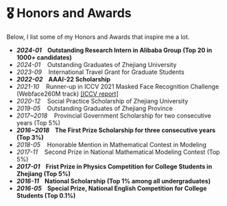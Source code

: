 # 🎖 Honors and Awards
Below, I list some of my Honors and Awards that inspire me a lot.

- ***2024-01* &nbsp;&nbsp; Outstanding Research Intern in Alibaba Group (Top 20 in 1000+ candidates)**
- *2024-01* &nbsp;&nbsp; Outstanding Graduates of Zhejiang University
- *2023-09* &nbsp;&nbsp; International Travel Grant for Graduate Students
- ***2022-02* &nbsp;&nbsp; AAAI-22 Scholarship**
- *2021-10* &nbsp;&nbsp; Runner-up in ICCV 2021 Masked Face Recognition Challenge (Webface260M track) [[ICCV report]](https://openaccess.thecvf.com/content/ICCV2021W/MFR/html/Feng_Towards_Mask-Robust_Face_Recognition_ICCVW_2021_paper.html)
- *2020-12* &nbsp;&nbsp; Social Practice Scholarship of Zhejiang University
- *2019-05* &nbsp;&nbsp; Outstanding Graduates of Zhejiang Province
- *2017~2018* &nbsp;&nbsp; Provincial Government Scholarship for two consecutive years (Top 5%)
- ***2016~2018* &nbsp;&nbsp; The First Prize Scholarship for three consecutive years (Top 3%)**
- *2018-05* &nbsp;&nbsp; Honorable Mention in Mathematical Contest in Modeling
- *2017-11* &nbsp;&nbsp; Second Prize in National Mathematical Modeling Contest (Top 5%)
- ***2017-01* &nbsp;&nbsp; Frist Prize in Physics Competition for College Students in Zhejiang (Top 5%)**
- ***2016-11* &nbsp;&nbsp; National Scholarship (Top 1% among all undergraduates)**
- ***2016-05* &nbsp;&nbsp; Special Prize, National English Competition for College Students (Top 0.1%)**

<!-- # 🎖 Honors and Awards
- *2021.10* Tencent Scholarship (Top 1%)
- *2021.10* National Scholarship (Top 1%)
- *2020.12* [Baidu Scholarship](https://baike.baidu.com/item/%E7%99%BE%E5%BA%A6%E5%A5%96%E5%AD%A6%E9%87%91/9929412) (10 students in the world each year)
- *2020.12* [AI Chinese new stars](https://mp.weixin.qq.com/s?__biz=MzA4NzQ5MTA2NA==&mid=2653639431&idx=1&sn=25b6368c1954419b9090840347d9a27d&chksm=8be75b90bc90d286a5af3ef8e610e822d705dc3cf4382b45e3f14489f3e7ec4fd8c95ed0eceb&mpshare=1&scene=2&srcid=0511LMlj9Qv9DeIZAjMjYAU9&sharer_sharetime=1620731348139&sharer_shareid=631c113940cb81f34895aa25ab14422a#rd) (100 worldwide each year)
- *2020.12* [AI Chinese New Star Outstanding Scholar](https://mp.weixin.qq.com/s?__biz=MzA4NzQ5MTA2NA==&mid=2653639431&idx=1&sn=25b6368c1954419b9090840347d9a27d&chksm=8be75b90bc90d286a5af3ef8e610e822d705dc3cf4382b45e3f14489f3e7ec4fd8c95ed0eceb&mpshare=1&scene=2&srcid=0511LMlj9Qv9DeIZAjMjYAU9&sharer_sharetime=1620731348139&sharer_shareid=631c113940cb81f34895aa25ab14422a#rd) (10 candidates worldwide each year)
- *2020.12* ByteDance Scholars Program (10 students in China each year)
- *2020.10* Tianzhou Chen Scholarship (Top 1%)
- *2020.10* National Scholarship (Top 1%)
- *2015.10* National Scholarship (Undergraduate) (Top 1%) -->
